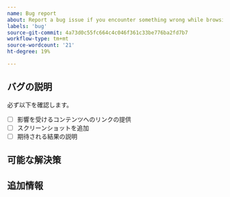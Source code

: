 ```yaml
---
name: Bug report
about: Report a bug issue if you encounter something wrong while browsing our documentation
labels: 'bug'
source-git-commit: 4a73d0c55fc664c4c046f361c33be776ba2fd7b7
workflow-type: tm+mt
source-wordcount: '21'
ht-degree: 19%

---
```



## バグの説明

<!-- (REQUIRED) What is the issue or current behavior? -->

必ず以下を確認します。

- [ ] 影響を受けるコンテンツへのリンクの提供
- [ ] スクリーンショットを追加
- [ ] 期待される結果の説明

## 可能な解決策

<!-- (OPTIONAL) What would a solution for this issue look like? -->

## 追加情報

<!-- (OPTIONAL) What other information can you provide about this issue? -->

<!-- Thank you for taking the time to report the issue. -->
